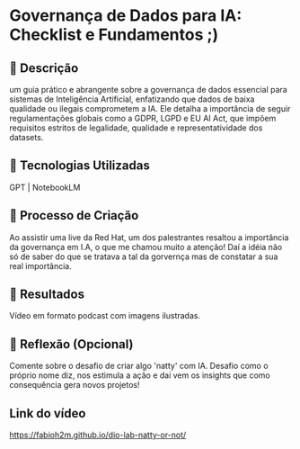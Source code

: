 # Governança de Dados para IA: Checklist e Fundamentos ;)

## 📒 Descrição
um guia prático e abrangente sobre a governança de dados essencial para sistemas de Inteligência Artificial, enfatizando que dados de baixa qualidade ou ilegais comprometem a IA. Ele detalha a importância de seguir regulamentações globais como a GDPR, LGPD e EU AI Act, que impõem requisitos estritos de legalidade, qualidade e representatividade dos datasets.

## 🤖 Tecnologias Utilizadas
GPT | NotebookLM 

## 🧐 Processo de Criação
Ao assistir uma live da Red Hat, um dos palestrantes resaltou a importância da governança em I.A, o que me chamou muito a atenção! Daí a idéia não só de saber do que se tratava a tal da gorvernça mas de constatar a sua real importância.

## 🚀 Resultados
Vídeo em formato podcast com imagens ilustradas.

## 💭 Reflexão (Opcional)
Comente sobre o desafio de criar algo 'natty' com IA.
Desafio como o próprio nome diz, nos estimula a ação e daí vem os insights que como consequência gera novos projetos!

## Link do vídeo
https://fabioh2m.github.io/dio-lab-natty-or-not/


